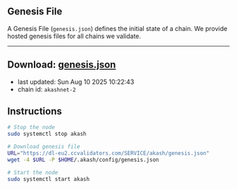 ## Genesis File
A Genesis File (`genesis.json`) defines the initial state of a chain. We provide hosted genesis files for all chains we validate.

---
**Download: [genesis.json](https://dl-eu2.ccvalidators.com/SERVICE/akash/genesis.json)**
---

- last updated: Sun Aug 10 2025 10:22:43
- chain id: `akashnet-2`

## Instructions
```sh
# Stop the node
sudo systemctl stop akash

# Download genesis file
URL="https://dl-eu2.ccvalidators.com/SERVICE/akash/genesis.json"
wget -4 $URL -P $HOME/.akash/config/genesis.json

# Start the node
sudo systemctl start akash
```
